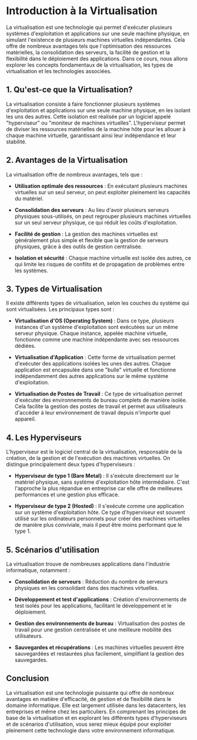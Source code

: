 # Introduction à la Virtualisation

La virtualisation est une technologie qui permet d'exécuter plusieurs systèmes d'exploitation et applications sur une seule machine physique, en simulant l'existence de plusieurs machines virtuelles indépendantes. Cela offre de nombreux avantages tels que l'optimisation des ressources matérielles, la consolidation des serveurs, la facilité de gestion et la flexibilité dans le déploiement des applications. Dans ce cours, nous allons explorer les concepts fondamentaux de la virtualisation, les types de virtualisation et les technologies associées.

## 1. Qu'est-ce que la Virtualisation?

La virtualisation consiste à faire fonctionner plusieurs systèmes d'exploitation et applications sur une seule machine physique, en les isolant les uns des autres. Cette isolation est réalisée par un logiciel appelé "hyperviseur" ou "moniteur de machines virtuelles". L'hyperviseur permet de diviser les ressources matérielles de la machine hôte pour les allouer à chaque machine virtuelle, garantissant ainsi leur indépendance et leur stabilité.

## 2. Avantages de la Virtualisation

La virtualisation offre de nombreux avantages, tels que :

- **Utilisation optimale des ressources** : En exécutant plusieurs machines virtuelles sur un seul serveur, on peut exploiter pleinement les capacités du matériel.

- **Consolidation des serveurs** : Au lieu d'avoir plusieurs serveurs physiques sous-utilisés, on peut regrouper plusieurs machines virtuelles sur un seul serveur physique, ce qui réduit les coûts d'exploitation.

- **Facilité de gestion** : La gestion des machines virtuelles est généralement plus simple et flexible que la gestion de serveurs physiques, grâce à des outils de gestion centralisée.

- **Isolation et sécurité** : Chaque machine virtuelle est isolée des autres, ce qui limite les risques de conflits et de propagation de problèmes entre les systèmes.

## 3. Types de Virtualisation

Il existe différents types de virtualisation, selon les couches du système qui sont virtualisées. Les principaux types sont :

- **Virtualisation d'OS (Operating System)** : Dans ce type, plusieurs instances d'un système d'exploitation sont exécutées sur un même serveur physique. Chaque instance, appelée machine virtuelle, fonctionne comme une machine indépendante avec ses ressources dédiées.

- **Virtualisation d'Application** : Cette forme de virtualisation permet d'exécuter des applications isolées les unes des autres. Chaque application est encapsulée dans une "bulle" virtuelle et fonctionne indépendamment des autres applications sur le même système d'exploitation.

- **Virtualisation de Postes de Travail** : Ce type de virtualisation permet d'exécuter des environnements de bureau complets de manière isolée. Cela facilite la gestion des postes de travail et permet aux utilisateurs d'accéder à leur environnement de travail depuis n'importe quel appareil.

## 4. Les Hyperviseurs

L'hyperviseur est le logiciel central de la virtualisation, responsable de la création, de la gestion et de l'exécution des machines virtuelles. On distingue principalement deux types d'hyperviseurs :

- **Hyperviseur de type 1 (Bare Metal)** : Il s'exécute directement sur le matériel physique, sans système d'exploitation hôte intermédiaire. C'est l'approche la plus répandue en entreprise car elle offre de meilleures performances et une gestion plus efficace.

- **Hyperviseur de type 2 (Hosted)** : Il s'exécute comme une application sur un système d'exploitation hôte. Ce type d'hyperviseur est souvent utilisé sur les ordinateurs personnels pour créer des machines virtuelles de manière plus conviviale, mais il peut être moins performant que le type 1.

## 5. Scénarios d'utilisation

La virtualisation trouve de nombreuses applications dans l'industrie informatique, notamment :

- **Consolidation de serveurs** : Réduction du nombre de serveurs physiques en les consolidant dans des machines virtuelles.

- **Développement et test d'applications** : Création d'environnements de test isolés pour les applications, facilitant le développement et le déploiement.

- **Gestion des environnements de bureau** : Virtualisation des postes de travail pour une gestion centralisée et une meilleure mobilité des utilisateurs.

- **Sauvegardes et récupérations** : Les machines virtuelles peuvent être sauvegardées et restaurées plus facilement, simplifiant la gestion des sauvegardes.

## Conclusion

La virtualisation est une technologie puissante qui offre de nombreux avantages en matière d'efficacité, de gestion et de flexibilité dans le domaine informatique. Elle est largement utilisée dans les datacenters, les entreprises et même chez les particuliers. En comprenant les principes de base de la virtualisation et en explorant les différents types d'hyperviseurs et de scénarios d'utilisation, vous serez mieux équipé pour exploiter pleinement cette technologie dans votre environnement informatique.
